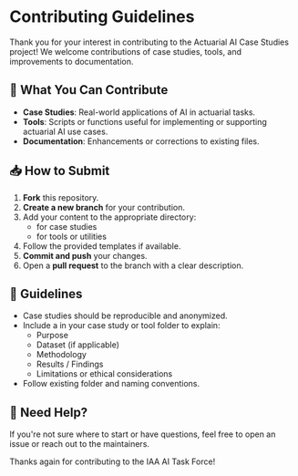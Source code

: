 # Contributing Guidelines

Thank you for your interest in contributing to the Actuarial AI Case Studies project! We welcome contributions of case studies, tools, and improvements to documentation.

## 🧾 What You Can Contribute

- **Case Studies**: Real-world applications of AI in actuarial tasks.
- **Tools**: Scripts or functions useful for implementing or supporting actuarial AI use cases.
- **Documentation**: Enhancements or corrections to existing files.

## 📥 How to Submit

1. **Fork** this repository.
2. **Create a new branch** for your contribution.
3. Add your content to the appropriate directory:
   -  for case studies
   -  for tools or utilities
4. Follow the provided templates if available.
5. **Commit and push** your changes.
6. Open a **pull request** to the  branch with a clear description.

## 🧩 Guidelines

- Case studies should be reproducible and anonymized.
- Include a  in your case study or tool folder to explain:
  - Purpose
  - Dataset (if applicable)
  - Methodology
  - Results / Findings
  - Limitations or ethical considerations
- Follow existing folder and naming conventions.

## 📧 Need Help?
If you're not sure where to start or have questions, feel free to open an issue or reach out to the maintainers.

Thanks again for contributing to the IAA AI Task Force!

